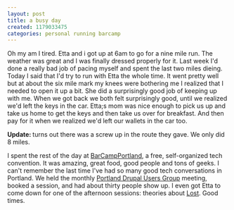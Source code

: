 ```yaml
---
layout: post
title: a busy day
created: 1179033475
categories: personal running barcamp
---
```

Oh my am I tired. Etta and i got up at 6am to go for a nine mile run. The weather was great and I was finally dressed properly for it. Last week I'd done a really bad job of pacing myself and spent the last two miles dieing. Today I said that I'd try to run with Etta the whole time. It went pretty well but at about the six mile mark my knees were bothering me I realized that I needed to open it up a bit. She did a surprisingly good job of keeping up with me. When we got back we both felt surprisingly good, until we realized we'd left the keys in the car. Etta;s mom was nice enough to pick us up and take us home to get the keys and then take us over for breakfast. And then pay for it when we realized we'd left our wallets in the car too.

<strong>Update: </strong> turns out there was a screw up in the route they gave. We only did 8 miles.

I spent the rest of the day at <a href="http://barcamp.org/BarCampPortland">BarCampPortland</a>, a free, self-organized tech convention. It was amazing, great food, good people and tons of geeks. I can't remember the last time I've had so many good tech conversations in Portland. We held the monthly <a href="http://groups.drupal.org/portland">Portland Drupal Users Group</a> meeting, booked a session, and had about thirty people show up. I even got Etta to come down for one of the afternoon sessions: theories about <a href="http://en.wikipedia.org/wiki/Lost_(TV_series)">Lost</a>. Good times.
